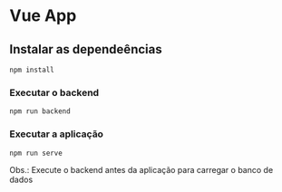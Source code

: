 # Vue App

## Instalar as dependeências
```
npm install
```

### Executar o backend 
```
npm run backend
```

### Executar a aplicação
```
npm run serve 
```

Obs.: Execute o backend antes da aplicação para carregar o banco de dados

